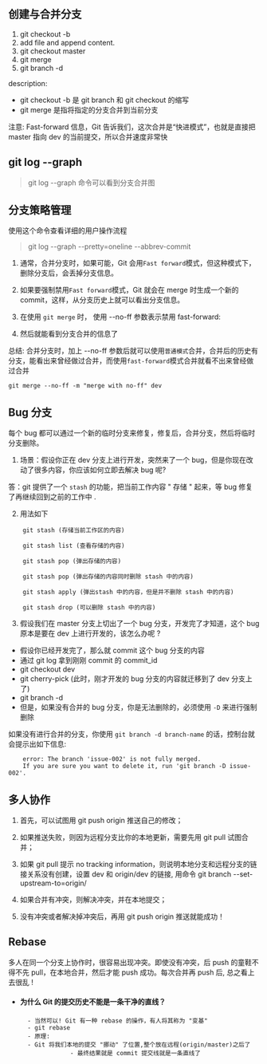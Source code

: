 ## 创建与合并分支

1. git checkout -b <branch-name>
2. add file and append content.
3. git checkout master
4. git merge <branch-name>
5. git branch -d <branch-name>

description:

- git checkout -b 是 git branch 和 git checkout 的缩写
- git merge 是指将指定的分支合并到当前分支

注意: Fast-forward 信息，Git 告诉我们，这次合并是“快进模式”，也就是直接把 master 指向 dev 的当前提交，所以合并速度非常快

## git log --graph

> git log --graph 命令可以看到分支合并图

## 分支策略管理

使用这个命令查看详细的用户操作流程

> git log --graph --pretty=oneline --abbrev-commit

1. 通常，合并分支时，如果可能，Git 会用`Fast forward`模式，但这种模式下，删除分支后，会丢掉分支信息。

2. 如果要强制禁用`Fast forward`模式，Git 就会在 merge 时生成一个新的 commit，这样，从分支历史上就可以看出分支信息。

3. 在使用 `git merge` 时， 使用 --no-ff 参数表示禁用 fast-forward:

4. 然后就能看到分支合并的信息了

总结: 合并分支时，加上 --no-ff 参数后就可以使用`普通模式`合并，合并后的历史有分支，能看出来曾经做过合并，而使用`fast-forward`模式合并就看不出来曾经做过合并

`git merge --no-ff -m "merge with no-ff" dev`

## Bug 分支

每个 bug 都可以通过一个新的临时分支来修复，修复后，合并分支，然后将临时分支删除。

1. 场景：假设你正在 dev 分支上进行开发，突然来了一个 bug，但是你现在改动了很多内容，你应该如何立即去解决 bug 呢?

答：git 提供了一个 `stash` 的功能，把当前工作内容 " 存储 " 起来，等 bug 修复了再继续回到之前的工作中 .

2. 用法如下

```
	git stash (存储当前工作区的内容)

	git stash list (查看存储的内容)

	git stash pop (弹出存储的内容)

	git stash pop (弹出存储的内容同时删除 stash 中的内容)

	git stash apply (弹出stash 中的内容，但是并不删除 stash 中的内容)

	git stash drop (可以删除 stash 中的内容)

```

3. 假设我们在 master 分支上切出了一个 bug 分支，开发完了才知道，这个 bug 原本是要在 dev 上进行开发的，该怎么办呢 ?

- 假设你已经开发完了，那么就 commit 这个 bug 分支的内容
- 通过 git log 拿到刚刚 commit 的 commit_id
- git checkout dev
- git cherry-pick <commit-id> (此时，刚才开发的 bug 分支的内容就迁移到了 dev 分支上了)
- git branch -d <bug-branch>
- 但是，如果没有合并的 bug 分支，你是无法删除的，必须使用 `-D` 来进行强制删除

如果没有进行合并的分支，你使用 `git branch -d branch-name` 的话，控制台就会提示出如下信息:

```
	error: The branch 'issue-002' is not fully merged.
	If you are sure you want to delete it, run 'git branch -D issue-002'.
```

## 多人协作

1. 首先，可以试图用 git push origin <branch-name>推送自己的修改；

2. 如果推送失败，则因为远程分支比你的本地更新，需要先用 git pull 试图合并；

3. 如果 git pull 提示 no tracking information，则说明本地分支和远程分支的链接关系没有创建，设置 dev 和 origin/dev 的链接, 用命令 git branch --set-upstream-to=origin/<branch-name> <branch-name>

4. 如果合并有冲突，则解决冲突，并在本地提交；

5. 没有冲突或者解决掉冲突后，再用 git push origin <branch-name>推送就能成功！

## Rebase

多人在同一个分支上协作时，很容易出现冲突。即使没有冲突，后 push 的童鞋不得不先 pull，在本地合并，然后才能 push 成功。每次合并再 push 后, 总之看上去很乱 !

- #### 为什么 Git 的提交历史不能是一条干净的直线？
      	- 当然可以! Git 有一种 rebase 的操作，有人将其称为 "变基"
      	- git rebase
      	- 原理:
      	- Git 将我们本地的提交 "挪动" 了位置,整个放在远程(origin/master)之后了
      				- 最终结果就是 commit 提交线就是一条直线了

